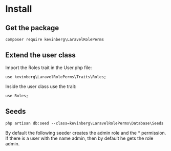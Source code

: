 # Install
## Get the package

    composer require kevinberg\LaravelRolePerms

## Extend the user class

Import the Roles trait in the User.php file:

    use kevinberg\LaravelRolePerms\Traits\Roles;

Inside the user class use the trait:

    use Roles;

## Seeds

    php artisan db:seed --class=kevinberg\LaravelRolePerms\Database\Seeds

By default the following seeder creates the admin role and the * permission. If there is a user with the name admin, then by default he gets the role admin.
